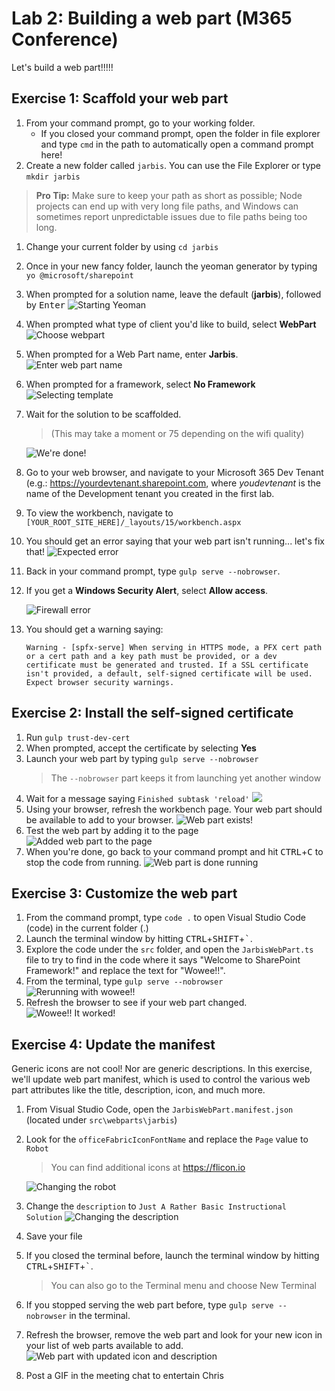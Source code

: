 # Lab 2: Building a web part (M365 Conference)

Let's build a web part!!!!!

## Exercise 1: Scaffold your web part

1. From your command prompt, go to your working folder.
    - If you closed your command prompt, open the folder in file explorer and type `cmd` in the path to automatically open a command prompt here!
1. Create a new folder called `jarbis`. You can use the File Explorer or type `mkdir jarbis`

  > **Pro Tip:** Make sure to keep your path as short as possible; Node projects can end up with very long file paths, and Windows can sometimes report unpredictable issues due to file paths being too long.

1. Change your current folder by using `cd jarbis`
1. Once in your new fancy folder, launch the yeoman generator by typing `yo @microsoft/sharepoint`
1. When prompted for a solution name, leave the default (**jarbis**), followed by <kbd>Enter</kbd>
   ![Starting Yeoman](assets/1-3.png)  
1. When prompted what type of client you'd like to build, select **WebPart**
   ![Choose webpart](assets/1-4.png)  
1. When prompted for a Web Part name, enter **Jarbis**.
   ![Enter web part name](assets/1-5.png)  
1. When prompted for a framework, select **No Framework**
   ![Selecting template](assets/1-6.png)  
1. Wait for the solution to be scaffolded.
   > (This may take a moment or 75 depending on the wifi quality)

   ![We're done!](assets/1-7.png)  
1. Go to your web browser, and navigate to your Microsoft 365 Dev Tenant (e.g.: <https://yourdevtenant.sharepoint.com>, where _youdevtenant_ is the name of the Development tenant you created in the first lab.
1. To view the workbench, navigate to `[YOUR_ROOT_SITE_HERE]/_layouts/15/workbench.aspx`
1. You should get an error saying that your web part isn't running... let's fix that!
   ![Expected error](assets/1-10.png)  
1. Back in your command prompt, type `gulp serve --nobrowser`.
1. If you get a **Windows Security Alert**, select **Allow access**.

   ![Firewall error](assets/1-12.png)  
2. You should get a warning saying:

    ```
    Warning - [spfx-serve] When serving in HTTPS mode, a PFX cert path or a cert path and a key path must be provided, or a dev certificate must be generated and trusted. If a SSL certificate isn't provided, a default, self-signed certificate will be used. Expect browser security warnings.
    ```

## Exercise 2: Install the self-signed certificate

1. Run `gulp trust-dev-cert`
1. When prompted, accept the certificate by selecting **Yes**
1. Launch your web part by typing `gulp serve --nobrowser`
   > The `--nobrowser` part keeps it from launching yet another window
1. Wait for a message saying `Finished subtask 'reload'`
   ![](assets/2-4.png)  
1. Using your browser, refresh the workbench page. Your web part should be available to add to your browser.
   ![Web part exists!](assets/2-5.png)  
1. Test the web part by adding it to the page
   ![Added web part to the page](assets/2-6.png)  
1. When you're done, go back to your command prompt and hit <kbd>CTRL</kbd>+<kbd>C</kbd> to stop the code from running.
   ![Web part is done running](assets/2-7.png)  

## Exercise 3: Customize the web part

1. From the command prompt, type `code .` to open Visual Studio Code (code) in the current folder (.)
1. Launch the terminal window by hitting <kbd>CTRL</kbd>+<kbd>SHIFT</kbd>+<kbd>`</kbd>.
1. Explore the code under the `src` folder, and open the `JarbisWebPart.ts` file to try to find in the code where it says "Welcome to SharePoint Framework!" and replace the text for "Wowee!!".
2. From the terminal, type `gulp serve --nobrowser`
   ![Rerunning with wowee!!](assets/3-4.png)  
3. Refresh the browser to see if your web part changed.
   ![Wowee!! It worked!](assets/3-5.png)  

## Exercise 4: Update the manifest

Generic icons are not cool! Nor are generic descriptions. In this exercise, we'll update web part manifest, which is used to control the various web part attributes like the title, description, icon, and much more.

1. From Visual Studio Code, open the `JarbisWebPart.manifest.json` (located under `src\webparts\jarbis`)
1. Look for the `officeFabricIconFontName` and replace the `Page` value to `Robot`
   > You can find additional icons at <https://flicon.io>

   ![Changing the robot](assets/4-1.png)  
1. Change the `description` to `Just A Rather Basic Instructional Solution`
   ![Changing the description](assets/4-3.png)  
1. Save your file
1. If you closed the terminal before, launch the terminal window by hitting <kbd>CTRL</kbd>+<kbd>SHIFT</kbd>+<kbd>`</kbd>.
   > You can also go to the Terminal menu and choose New Terminal
1. If you stopped serving the web part before, type `gulp serve --nobrowser` in the terminal.
1. Refresh the browser, remove the web part and look for your new icon in your list of web parts available to add.
   ![Web part with updated icon and description](assets/4-7.png)  
1. Post a GIF in the meeting chat to entertain Chris
